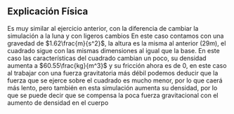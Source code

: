 ## Explicación Física
Es muy similar al ejercicio anterior, con la diferencia de cambiar la simulación a la luna y con ligeros cambios
En este caso contamos con una gravedad de $1.62\frac{m}{s^2}$, la altura es la misma al anterior $(29m)$, el cuadrado sigue con las mismas dimensiones al igual que la base.
En este caso las características del cuadrado cambian un poco, su densidad aumenta a $60.55\frac{kg}{m^3}$ y su fricción ahora es de $0$, en este caso al trabajar con una fuerza gravitatoria más débil podemos deducir que la fuerza que se ejerce sobre el cuadrado es mucho menor, por lo que caerá más lento, pero también en esta simulación aumenta su densidad, por lo que se puede decir que se compensa la poca fuerza gravitacional con el aumento de densidad en el cuerpo